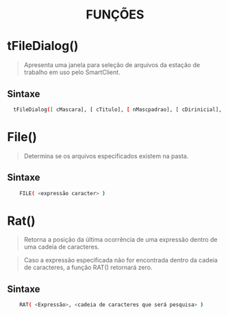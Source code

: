 <h1 align="center">
    FUNÇÕES 
</h1>

# tFileDialog() 
> Apresenta uma janela para seleção de arquivos da estação de trabalho em uso pelo SmartClient.
## Sintaxe
```bash
  tFileDialog([ cMascara], [ cTitulo], [ nMascpadrao], [ cDirinicial], [ lSalvar], [ nOpcoes]) --> cRet
```

# File()
> Determina se os arquivos especificados existem na pasta.
## Sintaxe
```bash
    FILE( <expressão caracter> )
```

# Rat()
> Retorna a posição da última ocorrência de uma expressão dentro de uma cadeia de caracteres.

> Caso a expressão especificada não for encontrada dentro da cadeia de caracteres, a função RAT() retornará zero.
## Sintaxe
```bash
    RAT( <Expressão>, <cadeia de caracteres que será pesquisa> )
```
